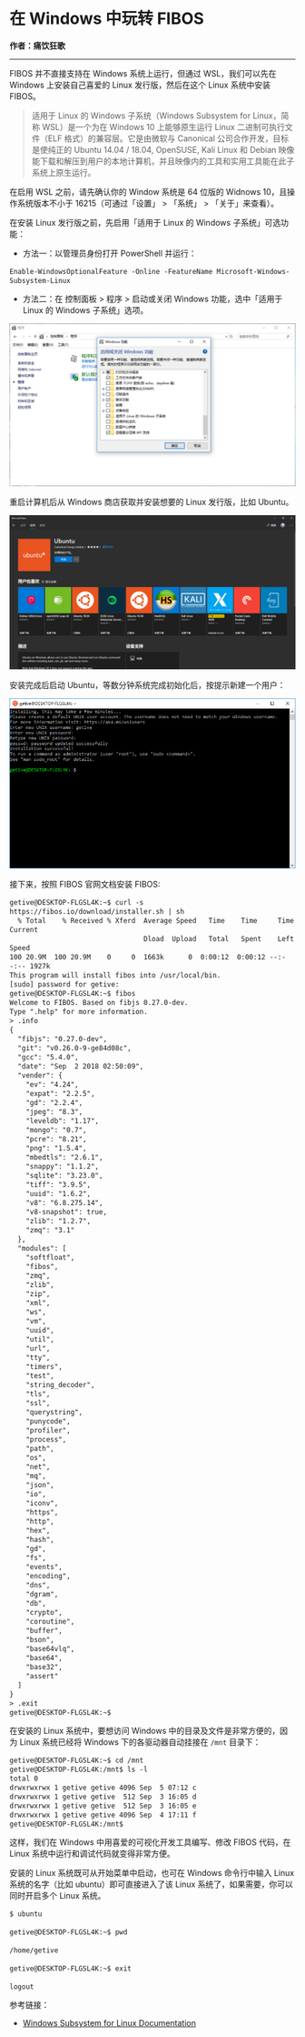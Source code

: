 # 在 Windows 中玩转 FIBOS

**作者：痛饮狂歌**

------

FIBOS 并不直接支持在 Windows 系统上运行，但通过 WSL，我们可以先在 Windows 上安装自己喜爱的 Linux 发行版，然后在这个 Linux 系统中安装 FIBOS。

> 适用于 Linux 的 Windows 子系统（Windows Subsystem for Linux，简称 WSL）是一个为在 Windows 10 上能够原生运行 Linux 二进制可执行文件（ELF 格式）的兼容层。它是由微软与 Canonical 公司合作开发，目标是使纯正的 Ubuntu 14.04 / 18.04, OpenSUSE, Kali Linux 和 Debian 映像能下载和解压到用户的本地计算机，并且映像内的工具和实用工具能在此子系统上原生运行。

在启用 WSL 之前，请先确认你的 Window 系统是 64 位版的 Widnows 10，且操作系统版本不小于 16215（可通过「设置」 > 「系统」 > 「关于」来查看）。

在安装 Linux 发行版之前，先启用「适用于 Linux 的 Windows 子系统」可选功能：

* 方法一：以管理员身份打开 PowerShell 并运行：

```shell
Enable-WindowsOptionalFeature -Online -FeatureName Microsoft-Windows-Subsystem-Linux
```


* 方法二：在 控制面板 > 程序 > 启动或关闭 Windows 功能，选中「适用于 Linux 的 Windows 子系统」选项。

![](../imgs/win1.png)

重启计算机后从 Windows 商店获取并安装想要的 Linux 发行版，比如 Ubuntu。

![](../imgs/win2.png)

安装完成后启动 Ubuntu，等数分钟系统完成初始化后，按提示新建一个用户：

![](../imgs/win3.png)

接下来，按照 FIBOS 官网文档安装 FIBOS:

```shell
getive@DESKTOP-FLGSL4K:~$ curl -s https://fibos.io/download/installer.sh | sh
  % Total    % Received % Xferd  Average Speed   Time    Time     Time  Current
                                 Dload  Upload   Total   Spent    Left  Speed
100 20.9M  100 20.9M    0     0  1663k      0  0:00:12  0:00:12 --:--:-- 1927k
This program will install fibos into /usr/local/bin.
[sudo] password for getive:
getive@DESKTOP-FLGSL4K:~$ fibos
Welcome to FIBOS. Based on fibjs 0.27.0-dev.
Type ".help" for more information.
> .info
{
  "fibjs": "0.27.0-dev",
  "git": "v0.26.0-9-ge84d08c",
  "gcc": "5.4.0",
  "date": "Sep  2 2018 02:50:09",
  "vender": {
    "ev": "4.24",
    "expat": "2.2.5",
    "gd": "2.2.4",
    "jpeg": "8.3",
    "leveldb": "1.17",
    "mongo": "0.7",
    "pcre": "8.21",
    "png": "1.5.4",
    "mbedtls": "2.6.1",
    "snappy": "1.1.2",
    "sqlite": "3.23.0",
    "tiff": "3.9.5",
    "uuid": "1.6.2",
    "v8": "6.8.275.14",
    "v8-snapshot": true,
    "zlib": "1.2.7",
    "zmq": "3.1"
  },
  "modules": [
    "softfloat",
    "fibos",
    "zmq",
    "zlib",
    "zip",
    "xml",
    "ws",
    "vm",
    "uuid",
    "util",
    "url",
    "tty",
    "timers",
    "test",
    "string_decoder",
    "tls",
    "ssl",
    "querystring",
    "punycode",
    "profiler",
    "process",
    "path",
    "os",
    "net",
    "mq",
    "json",
    "io",
    "iconv",
    "https",
    "http",
    "hex",
    "hash",
    "gd",
    "fs",
    "events",
    "encoding",
    "dns",
    "dgram",
    "db",
    "crypto",
    "coroutine",
    "buffer",
    "bson",
    "base64vlq",
    "base64",
    "base32",
    "assert"
  ]
}
> .exit
getive@DESKTOP-FLGSL4K:~$
```

在安装的 Linux 系统中，要想访问 Windows 中的目录及文件是非常方便的，因为 Linux 系统已经将 Windows 下的各驱动器自动挂接在 `/mnt` 目录下：

```shell
getive@DESKTOP-FLGSL4K:~$ cd /mnt
getive@DESKTOP-FLGSL4K:/mnt$ ls -l
total 0
drwxrwxrwx 1 getive getive 4096 Sep  5 07:12 c
drwxrwxrwx 1 getive getive  512 Sep  3 16:05 d
drwxrwxrwx 1 getive getive  512 Sep  3 16:05 e
drwxrwxrwx 1 getive getive 4096 Sep  4 17:11 f
getive@DESKTOP-FLGSL4K:/mnt$
```

这样，我们在 Windows 中用喜爱的可视化开发工具编写、修改 FIBOS 代码，在 Linux 系统中运行和调试代码就变得非常方便。

安装的 Linux 系统既可从开始菜单中启动，也可在 Windows 命令行中输入 Linux 系统的名字（比如 ubuntu）即可直接进入了该 Linux 系统了，如果需要，你可以同时开启多个 Linux 系统。

```
$ ubuntu

getive@DESKTOP-FLGSL4K:~$ pwd

/home/getive

getive@DESKTOP-FLGSL4K:~$ exit

logout

```

参考链接：

* [Windows Subsystem for Linux Documentation](https://docs.microsoft.com/en-us/windows/wsl/about)